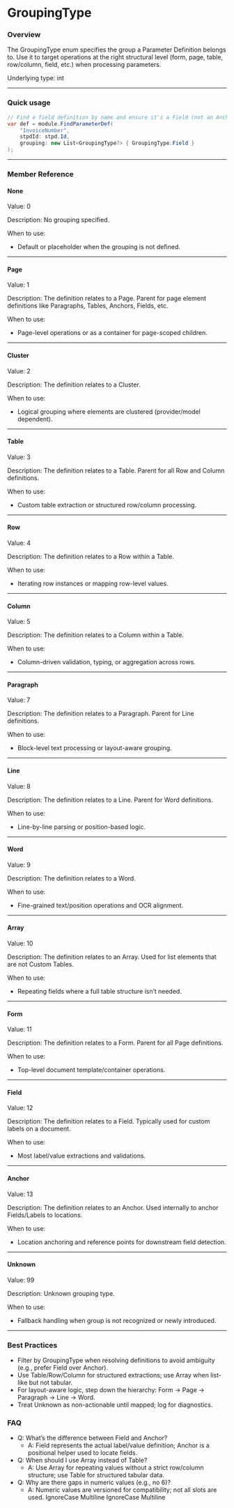# GroupingType

### Overview

The GroupingType enum specifies the group a Parameter Definition belongs to. Use it to target operations at the right structural level (form, page, table, row/column, field, etc.) when processing parameters.

Underlying type: int

***

### Quick usage

```csharp
// Find a field definition by name and ensure it's a Field (not an Anchor or Table)
var def = module.FindParameterDef(
    "InvoiceNumber",
    stpdId: stpd.Id,
    grouping: new List<GroupingType?> { GroupingType.Field }
);
```

***

### Member Reference

#### None

Value: 0

Description: No grouping specified.

When to use:

* Default or placeholder when the grouping is not defined.

***

#### Page

Value: 1

Description: The definition relates to a Page. Parent for page element definitions like Paragraphs, Tables, Anchors, Fields, etc.

When to use:

* Page-level operations or as a container for page-scoped children.

***

#### Cluster

Value: 2

Description: The definition relates to a Cluster.

When to use:

* Logical grouping where elements are clustered (provider/model dependent).

***

#### Table

Value: 3

Description: The definition relates to a Table. Parent for all Row and Column definitions.

When to use:

* Custom table extraction or structured row/column processing.

***

#### Row

Value: 4

Description: The definition relates to a Row within a Table.

When to use:

* Iterating row instances or mapping row-level values.

***

#### Column

Value: 5

Description: The definition relates to a Column within a Table.

When to use:

* Column-driven validation, typing, or aggregation across rows.

***

#### Paragraph

Value: 7

Description: The definition relates to a Paragraph. Parent for Line definitions.

When to use:

* Block-level text processing or layout-aware grouping.

***

#### Line

Value: 8

Description: The definition relates to a Line. Parent for Word definitions.

When to use:

* Line-by-line parsing or position-based logic.

***

#### Word

Value: 9

Description: The definition relates to a Word.

When to use:

* Fine-grained text/position operations and OCR alignment.

***

#### Array

Value: 10

Description: The definition relates to an Array. Used for list elements that are not Custom Tables.

When to use:

* Repeating fields where a full table structure isn’t needed.

***

#### Form

Value: 11

Description: The definition relates to a Form. Parent for all Page definitions.

When to use:

* Top-level document template/container operations.

***

#### Field

Value: 12

Description: The definition relates to a Field. Typically used for custom labels on a document.

When to use:

* Most label/value extractions and validations.

***

#### Anchor

Value: 13

Description: The definition relates to an Anchor. Used internally to anchor Fields/Labels to locations.

When to use:

* Location anchoring and reference points for downstream field detection.

***

#### Unknown

Value: 99

Description: Unknown grouping type.

When to use:

* Fallback handling when group is not recognized or newly introduced.

***

### Best Practices

* Filter by GroupingType when resolving definitions to avoid ambiguity (e.g., prefer Field over Anchor).
* Use Table/Row/Column for structured extractions; use Array when list-like but not tabular.
* For layout-aware logic, step down the hierarchy: Form → Page → Paragraph → Line → Word.
* Treat Unknown as non-actionable until mapped; log for diagnostics.

### FAQ

* Q: What’s the difference between Field and Anchor?
  * A: Field represents the actual label/value definition; Anchor is a positional helper used to locate fields.
* Q: When should I use Array instead of Table?
  * A: Use Array for repeating values without a strict row/column structure; use Table for structured tabular data.
* Q: Why are there gaps in numeric values (e.g., no 6)?
  * A: Numeric values are versioned for compatibility; not all slots are used.
 IgnoreCase Multiline IgnoreCase Multiline
